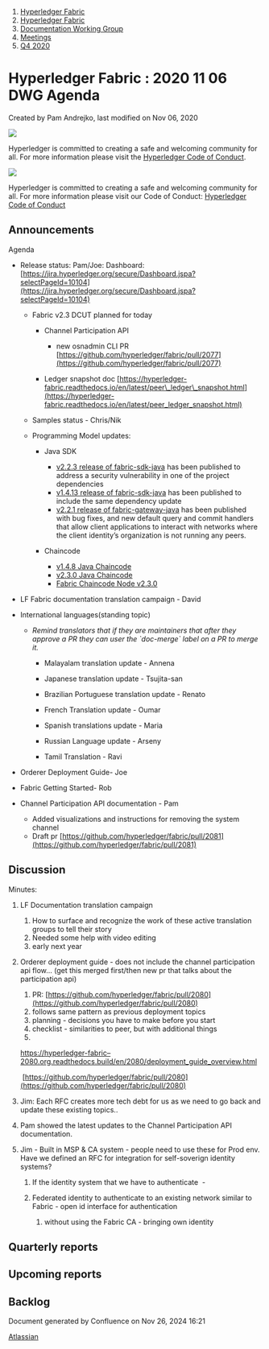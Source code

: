 1. [Hyperledger Fabric](index.html)
2. [Hyperledger Fabric](Hyperledger-Fabric_22839309.html)
3. [Documentation Working Group](Documentation-Working-Group_22839782.html)
4. [Meetings](Meetings_22839778.html)
5. [Q4 2020](Q4-2020_22842281.html)

# Hyperledger Fabric : 2020 11 06 DWG Agenda

Created by Pam Andrejko, last modified on Nov 06, 2020

![](https://wiki.hyperledger.org/download/attachments/2392771/welcome.png?version=2&modificationDate=1572450107000&api=v2)

Hyperledger is committed to creating a safe and welcoming community for all. For more information please visit the [Hyperledger Code of Conduct](https://lf-hyperledger.atlassian.net/wiki/spaces/HYP/pages/19595281/Hyperledger+Code+of+Conduct).

![](https://wiki.hyperledger.org/download/attachments/29034696/Antitrustnotice.png?version=1&modificationDate=1581695654000&api=v2)

Hyperledger is committed to creating a safe and welcoming community for all. For more information please visit our Code of Conduct: [Hyperledger Code of Conduct](https://lf-hyperledger.atlassian.net/wiki/spaces/HYP/pages/19595281/Hyperledger+Code+of+Conduct)

## Announcements

Agenda

- Release status: Pam/Joe: Dashboard: [https://jira.hyperledger.org/secure/Dashboard.jspa?selectPageId=10104](https://jira.hyperledger.org/secure/Dashboard.jspa?selectPageId=10104)
  
  - Fabric v2.3 DCUT planned for today
    
    - Channel Participation API
      
      - new osnadmin CLI PR [https://github.com/hyperledger/fabric/pull/2077](https://github.com/hyperledger/fabric/pull/2077)
    - Ledger snapshot doc [https://hyperledger-fabric.readthedocs.io/en/latest/peer\_ledger\_snapshot.html](https://hyperledger-fabric.readthedocs.io/en/latest/peer_ledger_snapshot.html)
  - Samples status - Chris/Nik
  - Programming Model updates:
    
    - Java SDK
      
      - [v2.2.3 release of fabric-sdk-java](https://github.com/hyperledger/fabric-sdk-java/releases/tag/v2.2.3) has been published to address a security vulnerability in one of the project dependencies
      - [v1.4.13 release of fabric-sdk-java](https://github.com/hyperledger/fabric-sdk-java/releases/tag/v1.4.13) has been published to include the same dependency update
      - [v2.2.1 release of fabric-gateway-java](https://github.com/hyperledger/fabric-gateway-java/releases/tag/v2.2.1) has been published with bug fixes, and new default query and commit handlers that allow client applications to interact with networks where the client identity’s organization is not running any peers.
    - Chaincode 
      
      - [v1.4.8 Java Chaincode](https://github.com/hyperledger/fabric-chaincode-java/releases/tag/v1.4.8)
      - [v2.3.0 Java Chaincode](https://github.com/hyperledger/fabric-chaincode-java/releases/tag/v2.3.0)
      - [Fabric Chaincode Node v2.3.0](https://github.com/hyperledger/fabric-chaincode-node/releases/tag/v2.3.0)
- LF Fabric documentation translation campaign - David
- International languages(standing topic)
  
  - *Remind translators that if they are maintainers that after they approve a PR they can user the \`doc-merge\` label on a PR to merge it.*
    
    - Malayalam translation update - Annena
    - Japanese translation update - Tsujita-san
    - Brazilian Portuguese translation update - Renato
    - French Translation update - Oumar
    - Spanish translations update - Maria
    - Russian Language update - Arseny
      
    - Tamil Translation - Ravi
- Orderer Deployment Guide- Joe
  
- Fabric Getting Started- Rob
  
- Channel Participation API documentation - Pam
  
  - Added visualizations and instructions for removing the system channel
  - Draft pr [https://github.com/hyperledger/fabric/pull/2081](https://github.com/hyperledger/fabric/pull/2081)

## Discussion

Minutes:

1. LF Documentation translation campaign
   
   1. How to surface and recognize the work of these active translation groups to tell their story
   2. Needed some help with video editing
   3. early next year
2. Orderer deployment guide - does not include the channel participation api flow... (get this merged first/then new pr that talks about the participation api)
   
   1. PR: [https://github.com/hyperledger/fabric/pull/2080](https://github.com/hyperledger/fabric/pull/2080)
   2. follows same pattern as previous deployment topics
   3. planning - decisions you have to make before you start
   4. checklist - similarities to peer, but with additional things
   5. 
      
      [https://hyperledger-fabric–2080.org.readthedocs.build/en/2080/deployment\_guide\_overview.html](https://hyperledger-fabric--2080.org.readthedocs.build/en/2080/deployment_guide_overview.html)
      
       [https://github.com/hyperledger/fabric/pull/2080](https://github.com/hyperledger/fabric/pull/2080)
3. Jim: Each RFC creates more tech debt for us as we need to go back and update these existing topics..
4. Pam showed the latest updates to the Channel Participation API documentation.
5. Jim - Built in MSP &amp; CA system - people need to use these for Prod env. Have we defined an RFC for integration for self-soverign identity systems?
   
   1. If the identity system that we have to authenticate  -
   2. Federated identity to authenticate to an existing network similar to Fabric - open id interface for authentication
      
      1. without using the Fabric CA - bringing own identity

## Quarterly reports

## Upcoming reports

## Backlog

Document generated by Confluence on Nov 26, 2024 16:21

[Atlassian](http://www.atlassian.com/)
